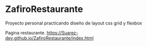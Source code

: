 # ZafiroRestaurante

Proyecto personal practicando
diseño de layout
css grid y flexbox



Pagina restaurante.
https://Suarez-dev.github.io/ZafiroRestaurante/index.html
